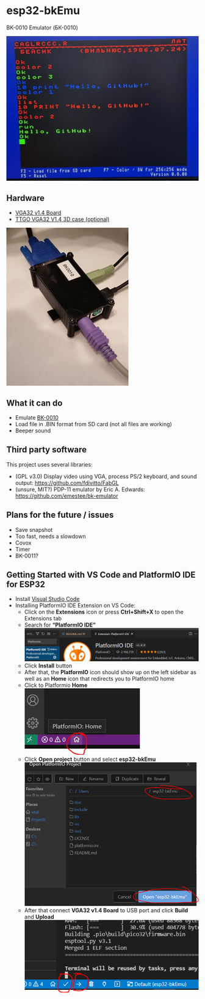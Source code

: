 # esp32-bkEmu
BK-0010 Emulator (БК-0010)

![Screenshot](https://github.com/abelykh0/esp32-bkEmu/blob/main/doc/screenshot.jpg)

## Hardware
* [VGA32 v1.4 Board](http://www.lilygo.cn/prod_view.aspx?TypeId=50033&Id=1083)
* [TTGO VGA32 V1.4 3D case (optional)](https://www.thingiverse.com/thing:4675382)

![3D case](doc/vga32_3Dcase.jpg)

## What it can do
* Emulate [BK-0010](https://en.wikipedia.org/wiki/Electronika_BK)
* Load file in .BIN format from SD card (not all files are working)
* Beeper sound

## Third party software
This project uses several libraries:
* (GPL v3.0) Display video using VGA, process PS/2 keyboard, and sound output: https://github.com/fdivitto/FabGL
* (unsure, MIT?) PDP-11 emulator by Eric A. Edwards: https://github.com/emestee/bk-emulator

## Plans for the future / issues
* Save snapshot
* Too fast, needs a slowdown
* Covox
* Timer
* BK-0011?

## Getting Started with VS Code and PlatformIO IDE for ESP32
* Install [Visual Studio Code](https://code.visualstudio.com/)
* Installing PlatformIO IDE Extension on VS Code:
  * Click on the **Extensions** icon or press **Ctrl+Shift+X** to open the Extensions tab
  * Search for **“PlatformIO IDE”**
  ![PlatformioIDE](doc/platformio_vscode.png)
  * Click **Install** button
  * After that, the **PlatformIO** icon should show up on the left sidebar as well as an **Home** icon that redirects you to PlatformIO home
  * Click to Platformio **Home** ![icon:](doc/platformio_home.png)
  * Click **Open project** button and select **esp32-bkEmu** ![folder:](doc/platformio_open_project.png)
  * After that connect **VGA32 v1.4 Board** to USB port and click **Build** and **Upload** ![icons:](doc/platformio_build_upload.png)
   
